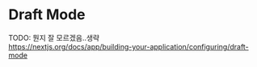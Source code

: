 # Draft Mode

TODO: 뭔지 잘 모르겠음..생략  
https://nextjs.org/docs/app/building-your-application/configuring/draft-mode
